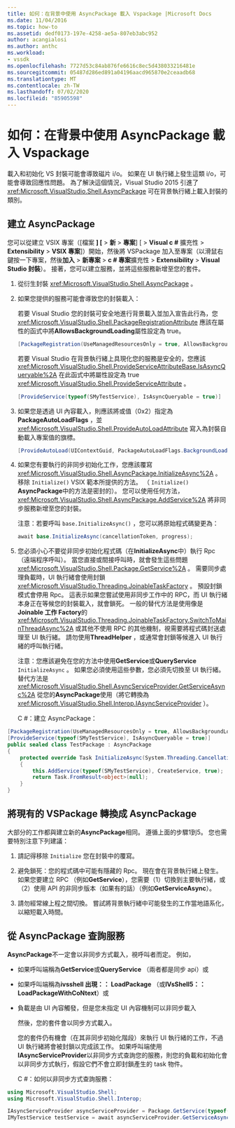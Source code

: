 ```yaml
---
title: 如何：在背景中使用 AsyncPackage 載入 Vspackage |Microsoft Docs
ms.date: 11/04/2016
ms.topic: how-to
ms.assetid: dedf0173-197e-4258-ae5a-807eb3abc952
author: acangialosi
ms.author: anthc
ms.workload:
- vssdk
ms.openlocfilehash: 7727d53c84ab876fe6616c8ec5d438033216481e
ms.sourcegitcommit: 05487d286ed891a04196aacd965870e2ceaadb68
ms.translationtype: MT
ms.contentlocale: zh-TW
ms.lasthandoff: 07/02/2020
ms.locfileid: "85905598"
---
```

# <a name="how-to-use-asyncpackage-to-load-vspackages-in-the-background"></a>如何：在背景中使用 AsyncPackage 載入 Vspackage
載入和初始化 VS 封裝可能會導致磁片 i/o。 如果在 UI 執行緒上發生這類 i/o，可能會導致回應性問題。 為了解決這個情況，Visual Studio 2015 引進了 <xref:Microsoft.VisualStudio.Shell.AsyncPackage> 可在背景執行緒上載入封裝的類別。

## <a name="create-an-asyncpackage"></a>建立 AsyncPackage
 您可以從建立 VSIX 專案（[檔案 **] [**  >  **新**  >  **專案**] [  >  **Visual c #** 擴充性  >  **Extensibility**  >  **VSIX 專案**]）開始，然後將 VSPackage 加入至專案（以滑鼠右鍵按一下專案，然後**加入**  >  **新專案**  >  **c # 專案**擴充性  >  **Extensibility**  >  **Visual Studio 封裝**）。 接著，您可以建立服務，並將這些服務新增至您的套件。

1. 從衍生封裝 <xref:Microsoft.VisualStudio.Shell.AsyncPackage> 。

2. 如果您提供的服務可能會導致您的封裝載入：

    若要 Visual Studio 您的封裝可安全地進行背景載入並加入宣告此行為，您 <xref:Microsoft.VisualStudio.Shell.PackageRegistrationAttribute> 應該在屬性的函式中將**AllowsBackgroundLoading**屬性設定為 true。

   ```csharp
   [PackageRegistration(UseManagedResourcesOnly = true, AllowsBackgroundLoading = true)]

   ```

    若要 Visual Studio 在背景執行緒上具現化您的服務是安全的，您應該 <xref:Microsoft.VisualStudio.Shell.ProvideServiceAttributeBase.IsAsyncQueryable%2A> 在此函式中將屬性設定為 true <xref:Microsoft.VisualStudio.Shell.ProvideServiceAttribute> 。

   ```csharp
   [ProvideService(typeof(SMyTestService), IsAsyncQueryable = true)]

   ```

3. 如果您是透過 UI 內容載入，則應該將或值（0x2）指定為**PackageAutoLoadFlags** ，並 <xref:Microsoft.VisualStudio.Shell.ProvideAutoLoadAttribute> 寫入為封裝自動載入專案值的旗標。

   ```csharp
   [ProvideAutoLoad(UIContextGuid, PackageAutoLoadFlags.BackgroundLoad)]

   ```

4. 如果您有要執行的非同步初始化工作，您應該覆寫 <xref:Microsoft.VisualStudio.Shell.AsyncPackage.InitializeAsync%2A> 。 移除 `Initialize()` VSIX 範本所提供的方法。 （ `Initialize()` **AsyncPackage**中的方法是密封的）。 您可以使用任何方法， <xref:Microsoft.VisualStudio.Shell.AsyncPackage.AddService%2A> 將非同步服務新增至您的封裝。

    注意：若要呼叫 `base.InitializeAsync()` ，您可以將原始程式碼變更為：

   ```csharp
   await base.InitializeAsync(cancellationToken, progress);
   ```

5. 您必須小心不要從非同步初始化程式碼（在**InitializeAsync**中）執行 Rpc （遠端程序呼叫）。 當您直接或間接呼叫時，就會發生這些問題 <xref:Microsoft.VisualStudio.Shell.Package.GetService%2A> 。  需要同步處理負載時，UI 執行緒會使用封鎖 <xref:Microsoft.VisualStudio.Threading.JoinableTaskFactory> 。 預設封鎖模式會停用 Rpc。 這表示如果您嘗試使用非同步工作中的 RPC，而 UI 執行緒本身正在等候您的封裝載入，就會鎖死。 一般的替代方法是使用像是**Joinable 工作 Factory**的 <xref:Microsoft.VisualStudio.Threading.JoinableTaskFactory.SwitchToMainThreadAsync%2A> 或其他不使用 RPC 的其他機制，視需要將程式碼封送處理至 UI 執行緒。  請勿使用**ThreadHelper** ，或通常會封鎖等候進入 UI 執行緒的呼叫執行緒。

    注意：您應該避免在您的方法中使用**GetService**或**QueryService** `InitializeAsync` 。 如果您必須使用這些參數，您必須先切換至 UI 執行緒。 替代方法是 <xref:Microsoft.VisualStudio.Shell.AsyncServiceProvider.GetServiceAsync%2A> 從您的**AsyncPackage**使用（將它轉換為 <xref:Microsoft.VisualStudio.Shell.Interop.IAsyncServiceProvider> ）。

   C #：建立 AsyncPackage：

```csharp
[PackageRegistration(UseManagedResourcesOnly = true, AllowsBackgroundLoading = true)]
[ProvideService(typeof(SMyTestService), IsAsyncQueryable = true)]
public sealed class TestPackage : AsyncPackage
{
    protected override Task InitializeAsync(System.Threading.CancellationToken cancellationToken, IProgress<ServiceProgressData> progress)
    {
        this.AddService(typeof(SMyTestService), CreateService, true);
        return Task.FromResult<object>(null);
    }
}
```

## <a name="convert-an-existing-vspackage-to-asyncpackage"></a>將現有的 VSPackage 轉換成 AsyncPackage
 大部分的工作都與建立新的**AsyncPackage**相同。 遵循上面的步驟1到5。 您也需要特別注意下列建議：

1. 請記得移除 `Initialize` 您在封裝中的覆寫。

2. 避免鎖死：您的程式碼中可能有隱藏的 Rpc。 現在會在背景執行緒上發生。 如果您要建立 RPC （例如**GetService**），您需要（1）切換到主要執行緒，或（2）使用 API 的非同步版本（如果有的話）（例如**GetServiceAsync**）。

3. 請勿經常線上程之間切換。 嘗試將背景執行緒中可能發生的工作當地語系化，以縮短載入時間。

## <a name="querying-services-from-asyncpackage"></a>從 AsyncPackage 查詢服務
 **AsyncPackage**不一定會以非同步方式載入，視呼叫者而定。 例如，

- 如果呼叫端稱為**GetService**或**QueryService** （兩者都是同步 api）或

- 如果呼叫端稱為**ivsshell 出現：： LoadPackage** （或**IVsShell5：： LoadPackageWithCoNtext**）或

- 負載是由 UI 內容觸發，但是您未指定 UI 內容機制可以非同步載入

  然後，您的套件會以同步方式載入。

  您的套件仍有機會（在其非同步初始化階段）來執行 UI 執行緒的工作，不過 UI 執行緒將會被封鎖以完成該工作。 如果呼叫端使用**IAsyncServiceProvider**以非同步方式查詢您的服務，則您的負載和初始化會以非同步方式執行，假設它們不會立即封鎖產生的 task 物件。

  C #：如何以非同步方式查詢服務：

```csharp
using Microsoft.VisualStudio.Shell;
using Microsoft.VisualStudio.Shell.Interop;

IAsyncServiceProvider asyncServiceProvider = Package.GetService(typeof(SAsyncServiceProvider)) as IAsyncServiceProvider;
IMyTestService testService = await asyncServiceProvider.GetServiceAsync(typeof(SMyTestService)) as IMyTestService;
```
